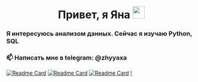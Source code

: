 <h1 align="center">Привет, я Яна
<img src="https://github.com/blackcater/blackcater/raw/main/images/Hi.gif" height="32"/></h1>
<h3 align="left">Я интересуюсь анализом данных. Сейчас я изучаю Python, SQL</h3>
<h3 align="left">📫 Написать мне в telegram: @zhyyaxa</h3>

[![Readme Card](https://github-readme-stats.vercel.app/api/pin/?username=zhyyaxa&repo=Bank-client)](https://github.com/zhyyaxa/Bank-client)
[![Readme Card](https://github-readme-stats.vercel.app/api/pin/?username=zhyyaxa&repo=Parsing-medical-site)](https://github.com/zhyyaxa/Parsing-medical-site)
[![Readme Card](https://github-readme-stats.vercel.app/api/pin/?username=zhyyaxa&repo=answers-to-Yandex-handbook)](https://github.com/zhyyaxa/answers-to-Yandex-handbook)
[!](https://komarev.com/ghpvc/?username=zhyyaxa)
